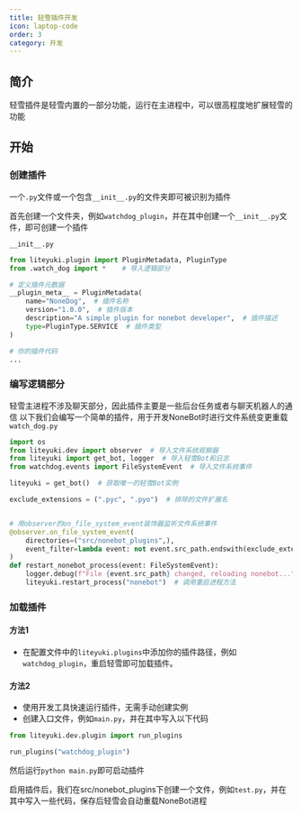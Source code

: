 ```yaml
---
title: 轻雪插件开发
icon: laptop-code
order: 3
category: 开发
---
```


## 简介

轻雪插件是轻雪内置的一部分功能，运行在主进程中，可以很高程度地扩展轻雪的功能

## 开始

### 创建插件

一个`.py`文件或一个包含`__init__.py`的文件夹即可被识别为插件

首先创建一个文件夹，例如`watchdog_plugin`，并在其中创建一个`__init__.py`文件，即可创建一个插件

`__init__.py`
```python
from liteyuki.plugin import PluginMetadata, PluginType
from .watch_dog import *    # 导入逻辑部分

# 定义插件元数据
__plugin_meta__ = PluginMetadata(
    name="NoneDog",  # 插件名称
    version="1.0.0",  # 插件版本
    description="A simple plugin for nonebot developer",  # 插件描述
    type=PluginType.SERVICE  # 插件类型
)

# 你的插件代码
...
```

### 编写逻辑部分

轻雪主进程不涉及聊天部分，因此插件主要是一些后台任务或者与聊天机器人的通信
以下我们会编写一个简单的插件，用于开发NoneBot时进行文件系统变更重载
`watch_dog.py`
```python
import os
from liteyuki.dev import observer  # 导入文件系统观察器
from liteyuki import get_bot, logger  # 导入轻雪Bot和日志
from watchdog.events import FileSystemEvent  # 导入文件系统事件

liteyuki = get_bot()  # 获取唯一的轻雪Bot实例

exclude_extensions = (".pyc", ".pyo")  # 排除的文件扩展名


# 用observer的on_file_system_event装饰器监听文件系统事件
@observer.on_file_system_event(
    directories=("src/nonebot_plugins",),
    event_filter=lambda event: not event.src_path.endswith(exclude_extensions) and ("__pycache__" not in event.src_path) and os.path.isfile(event.src_path)
)
def restart_nonebot_process(event: FileSystemEvent):
    logger.debug(f"File {event.src_path} changed, reloading nonebot...")
    liteyuki.restart_process("nonebot")  # 调用重启进程方法
```

### 加载插件

#### 方法1

- 在配置文件中的`liteyuki.plugins`中添加你的插件路径，例如`watchdog_plugin`，重启轻雪即可加载插件。

#### 方法2

- 使用开发工具快速运行插件，无需手动创建实例
- 创建入口文件，例如`main.py`，并在其中写入以下代码

```python
from liteyuki.dev.plugin import run_plugins

run_plugins("watchdog_plugin")
```

然后运行`python main.py`即可启动插件

启用插件后，我们在src/nonebot_plugins下创建一个文件，例如`test.py`，并在其中写入一些代码，保存后轻雪会自动重载NoneBot进程